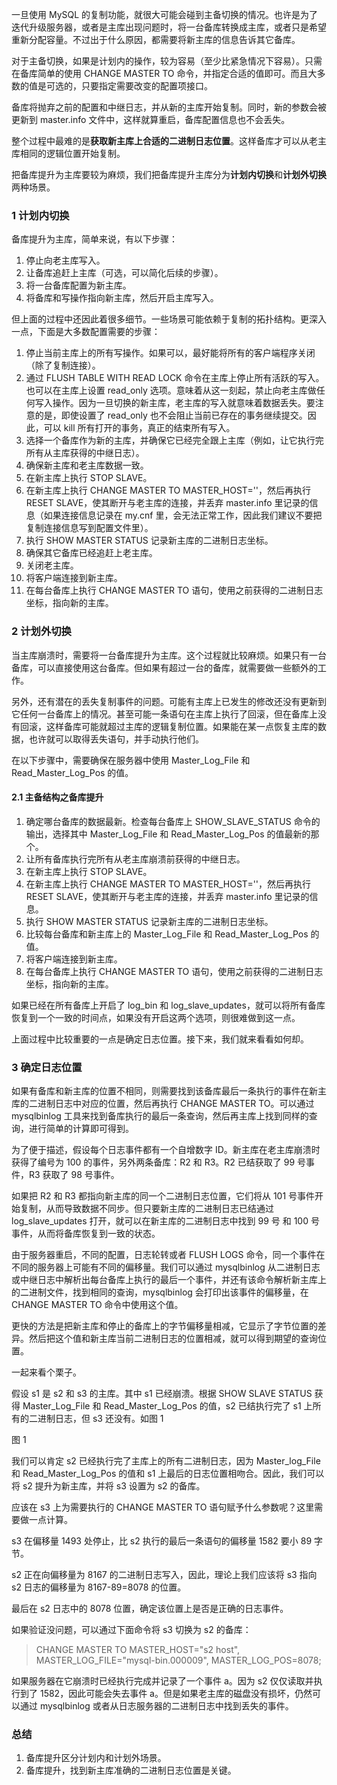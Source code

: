 一旦使用 MySQL 的复制功能，就很大可能会碰到主备切换的情况。也许是为了迭代升级服务器，或者是主库出现问题时，将一台备库转换成主库，或者只是希望重新分配容量。不过出于什么原因，都需要将新主库的信息告诉其它备库。

对于主备切换，如果是计划内的操作，较为容易（至少比紧急情况下容易）。只需在备库简单的使用 CHANGE MASTER TO 命令，并指定合适的值即可。而且大多数的值是可选的，只要指定需要改变的配置项接口。

备库将抛弃之前的配置和中继日志，并从新的主库开始复制。同时，新的参数会被更新到 master.info 文件中，这样就算重启，备库配置信息也不会丢失。

整个过程中最难的是**获取新主库上合适的二进制日志位置**。这样备库才可以从老主库相同的逻辑位置开始复制。

把备库提升为主库要较为麻烦，我们把备库提升主库分为**计划内切换**和**计划外切换**两种场景。

### 1 计划内切换
备库提升为主库，简单来说，有以下步骤：
1. 停止向老主库写入。
2. 让备库追赶上主库（可选，可以简化后续的步骤）。
3. 将一台备库配置为新主库。
4. 将备库和写操作指向新主库，然后开启主库写入。

但上面的过程中还因此着很多细节。一些场景可能依赖于复制的拓扑结构。更深入一点，下面是大多数配置需要的步骤：
1. 停止当前主库上的所有写操作。如果可以，最好能将所有的客户端程序关闭（除了复制连接）。
2. 通过 FLUSH TABLE WITH READ LOCK 命令在主库上停止所有活跃的写入。也可以在主库上设置 read_only 选项。意味着从这一刻起，禁止向老主库做任何写入操作。因为一旦切换的新主库，老主库的写入就意味着数据丢失。要注意的是，即使设置了 read_only 也不会阻止当前已存在的事务继续提交。因此，可以 kill 所有打开的事务，真正的结束所有写入。
3. 选择一个备库作为新的主库，并确保它已经完全跟上主库（例如，让它执行完所有从主库获得的中继日志）。
4. 确保新主库和老主库数据一致。
5. 在新主库上执行 STOP SLAVE。
6. 在新主库上执行 CHANGE MASTER TO MASTER_HOST=''，然后再执行 RESET SLAVE，使其断开与老主库的连接，并丢弃 master.info 里记录的信息（如果连接信息记录在 my.cnf 里，会无法正常工作，因此我们建议不要把复制连接信息写到配置文件里）。
7. 执行 SHOW MASTER STATUS 记录新主库的二进制日志坐标。
8. 确保其它备库已经追赶上老主库。
9. 关闭老主库。
10. 将客户端连接到新主库。
11. 在每台备库上执行 CHANGE MASTER TO 语句，使用之前获得的二进制日志坐标，指向新的主库。

### 2 计划外切换
当主库崩溃时，需要将一台备库提升为主库。这个过程就比较麻烦。如果只有一台备库，可以直接使用这台备库。但如果有超过一台的备库，就需要做一些额外的工作。

另外，还有潜在的丢失复制事件的问题。可能有主库上已发生的修改还没有更新到它任何一台备库上的情况。甚至可能一条语句在主库上执行了回滚，但在备库上没有回滚，这样备库可能就超过主库的逻辑复制位置。如果能在某一点恢复主库的数据，也许就可以取得丢失语句，并手动执行他们。


在以下步骤中，需要确保在服务器中使用 Master_Log_File 和 Read_Master_Log_Pos 的值。

#### 2.1 主备结构之备库提升
1. 确定哪台备库的数据最新。检查每台备库上 SHOW_SLAVE_STATUS 命令的输出，选择其中 Master_Log_File 和 Read_Master_Log_Pos 的值最新的那个。
2. 让所有备库执行完所有从老主库崩溃前获得的中继日志。
4. 在新主库上执行 STOP SLAVE。
5. 在新主库上执行 CHANGE MASTER TO MASTER_HOST=''，然后再执行 RESET SLAVE，使其断开与老主库的连接，并丢弃 master.info 里记录的信息。
6. 执行 SHOW MASTER STATUS 记录新主库的二进制日志坐标。
7. 比较每台备库和新主库上的 Master_Log_File 和 Read_Master_Log_Pos 的值。
8. 将客户端连接到新主库。
9. 在每台备库上执行 CHANGE MASTER TO 语句，使用之前获得的二进制日志坐标，指向新的主库。

如果已经在所有备库上开启了 log_bin 和 log_slave_updates，就可以将所有备库恢复到一个一致的时间点，如果没有开启这两个选项，则很难做到这一点。

上面过程中比较重要的一点是确定日志位置。接下来，我们就来看看如何却。

### 3 确定日志位置
如果有备库和新主库的位置不相同，则需要找到该备库最后一条执行的事件在新主库的二进制日志中对应的位置，然后再执行 CHANGE MASTER TO。可以通过 mysqlbinlog 工具来找到备库执行的最后一条查询，然后再主库上找到同样的查询，进行简单的计算即可得到。

为了便于描述，假设每个日志事件都有一个自增数字 ID。新主库在老主库崩溃时获得了编号为 100 的事件，另外两条备库：R2 和 R3。R2 已结获取了 99 号事件，R3 获取了 98 号事件。

如果把 R2 和 R3 都指向新主库的同一个二进制日志位置，它们将从 101 号事件开始复制，从而导致数据不同步。但只要新主库的二进制日志已结通过 log_slave_updates 打开，就可以在新主库的二进制日志中找到 99 号 和 100 号事件，从而将备库恢复到一致的状态。

由于服务器重启，不同的配置，日志轮转或者 FLUSH LOGS 命令，同一个事件在不同的服务器上可能有不同的偏移量。我们可以通过 mysqlbinlog 从二进制日志或中继日志中解析出每台备库上执行的最后一个事件，并还有该命令解析新主库上的二进制文件，找到相同的查询，mysqlbinlog 会打印出该事件的偏移量，在 CHANGE MASTER TO 命令中使用这个值。

更快的方法是把新主库和停止的备库上的字节偏移量相减，它显示了字节位置的差异。然后把这个值和新主库当前二进制日志的位置相减，就可以得到期望的查询位置。

一起来看个栗子。

假设 s1 是 s2 和 s3 的主库。其中 s1 已经崩溃。根据 SHOW SLAVE STATUS 获得 Master_Log_File 和 Read_Master_Log_Pos 的值，s2 已结执行完了 s1 上所有的二进制日志，但 s3 还没有。如图 1

图 1

我们可以肯定 s2 已经执行完了主库上的所有二进制日志，因为 Master_log_File 和 Read_Master_Log_Pos 的值和 s1 上最后的日志位置相吻合。因此，我们可以将 s2 提升为新主库，并将 s3 设置为 s2 的备库。

应该在 s3 上为需要执行的 CHANGE MASTER TO 语句赋予什么参数呢？这里需要做一点计算。

s3 在偏移量 1493 处停止，比 s2 执行的最后一条语句的偏移量 1582 要小 89 字节。

s2 正在向偏移量为 8167 的二进制日志写入，因此，理论上我们应该将 s3 指向 s2 日志的偏移量为 8167-89=8078 的位置。

最后在 s2 日志中的 8078 位置，确定该位置上是否是正确的日志事件。

如果验证没问题，可以通过下面命令将 s3 切换为 s2 的备库：
> CHANGE MASTER TO MASTER_HOST="s2 host", MASTER_LOG_FILE="mysql-bin.000009", MASTER_LOG_POS=8078;

如果服务器在它崩溃时已经执行完成并记录了一个事件 a。因为 s2 仅仅读取并执行到了 1582，因此可能会失去事件 a。但是如果老主库的磁盘没有损坏，仍然可以通过 mysqlbinlog 或者从日志服务器的二进制日志中找到丢失的事件。

### 总结
1. 备库提升区分计划内和计划外场景。
2. 备库提升，找到新主库准确的二进制日志位置是关键。
